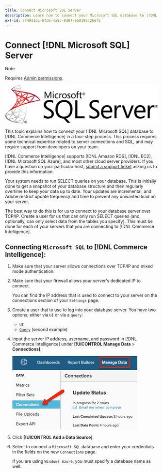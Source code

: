 ```yaml
---
title: Connect Microsoft SQL Server
description: Learn how to connect your Microsoft SQL database to [!DNL Commerce Intelligence] in a four-step process.
exl-id: 7f49d1dc-8fbb-4a8c-9d07-9a8195c266f5
---
```

# Connect [!DNL Microsoft SQL] Server

>[!NOTE]
>
>Requires [Admin permissions](../../../administrator/user-management/user-management.md).

![](../../../assets/MicrosoftSQLServer-logo.png)

This topic explains how to connect your [!DNL Microsoft SQL] database to [!DNL Commerce Intelligence] in a four-step process. This process requires some technical expertise related to server connections and SQL, and may require support from developers on your team.

[!DNL Commerce Intelligence] supports [!DNL Amazon RDS], [!DNL EC2], [!DNL Microsoft SQL Azure], and most other cloud server providers. If you have a question on your particular host, [submit a support ticket](https://experienceleague.adobe.com/docs/commerce-knowledge-base/kb/troubleshooting/miscellaneous/mbi-service-policies.html?lang=en) asking us to provide this information.

Your system needs to run SELECT queries on your database. This is initially done to get a snapshot of your database structure and then regularly overtime to keep your data up to date. Your updates are incremental, and Adobe restrict update frequency and time to prevent any unwanted load on your server.

The best way to do this is for us to connect to your database server over TCP/IP. Create a user for us that can only run SELECT queries (and, optionally, can only select data from the tables you specify). This must be done for each of your servers that you are connecting to [!DNL Commerce Intelligence].

## Connecting `Microsoft SQL` to [!DNL Commerce Intelligence]:

1. Make sure that your server allows connections over TCP/IP and mixed mode authentication.

1. Make sure that your firewall allows your server's dedicated IP to connect.

   You can find the IP address that is used to connect to your server on the connections section of your `Settings` page.

1. Create a user that to use to log into your database server. You have two options; either via `UI` or via a `query`:
    * `UI`
    * [`Query`](http://sqlserverplanet.com/security/add-user) (second example)

1. Input the server IP address, username, and password in [!DNL Commerce Intelligence] under **[!UICONTROL Manage Data** > **Connections]**.

    ![](../../../assets/manage-data-connections.png)

1. Click **[!UICONTROL Add a Data Source]**.

1. Select to connect a `Microsoft SQL` database and enter your credentials in the fields on the new `Connections` page.

   If you are using `Windows Azure`, you must specify a database name as well.
